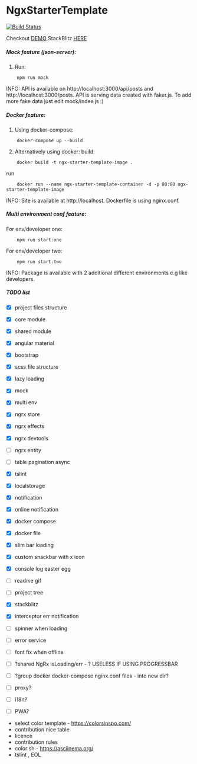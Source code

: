 # NgxStarterTemplate

<!--- TODO: more badges --->
[![Build Status](https://travis-ci.org/matsta25/ngx-starter-template.svg?branch=master)](https://travis-ci.org/matsta25/ngx-starter-template)

<!--- TODO: logo ---> 

Checkout [DEMO](https://matsta25.github.io/ngx-starter-template)
StackBlitz [HERE](https://stackblitz.com/github/matsta25/ngx-starter-template)

##### Mock feature (json-server):
1. Run:
```
    npm run mock
```

INFO:
API is available on http://localhost:3000/api/posts and http://localhost:3000/posts.
API is serving data created with faker.js.
To add more fake data just edit mock/index.js :)

##### Docker feature:

1. Using docker-compose:
```
    docker-compose up --build
```

2. Alternatively using docker:
build: 
```
    docker build -t ngx-starter-template-image .
```

run
```
    docker run --name ngx-starter-template-container -d -p 80:80 ngx-starter-template-image
```

INFO:
Site is available at http://localhost.
Dockerfile is using nginx.conf.

##### Multi environment conf feature:

For env/developer one:
```
    npm run start:one
```

For env/developer two:
```
    npm run start:two
```

INFO:
Package is available with 2 additional different environments e.g like developers. 

#####  TODO list

 *  [x] project files structure
 *  [x] core module
 *  [x] shared module
 *  [x] angular material
 *  [x] bootstrap
 *  [x] scss file structure
 *  [x] lazy loading
 *  [x] mock
 *  [x] multi env
 *  [x] ngrx store
 *  [x] ngrx effects
 *  [x] ngrx devtools
 *  [ ] ngrx entity
 *  [ ] table pagination async
 *  [x] tslint
 *  [x] localstorage
 *  [x] notification
 *  [x] online notification
 *  [x] docker compose
 *  [x] docker file
 *  [x] slim bar loading
 *  [x] custom snackbar with x icon
 *  [x] console log easter egg
 *  [ ] readme gif
 *  [ ] project tree
 *  [x] stackblitz 
 *  [x] interceptor err notification 
 *  [ ] spinner when loading
 *  [ ] error service
 
 *  [ ] font fix when offline
 *  [ ] ?shared NgRx isLoading/err - ? USELESS IF USING PROGRESSBAR
 *  [ ] ?group docker docker-compose nginx.conf files - into new dir?
 *  [ ] proxy?
 *  [ ] i18n?
 *  [ ] PWA?
 
 
 - select color template - https://colorsinspo.com/
 - contribution nice table
 - licence
 - contribution rules
 - color sh - https://asciinema.org/
 - tslint , EOL
